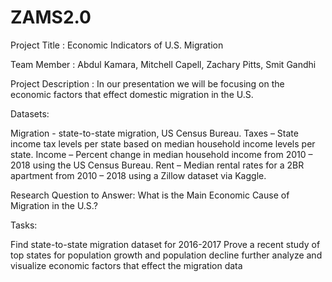 # ZAMS2.0

Project Title : Economic Indicators of U.S. Migration

Team Member : Abdul Kamara, Mitchell Capell, Zachary Pitts, Smit Gandhi

Project Description : In our presentation we will be focusing on the economic factors that effect domestic migration in the U.S.

Datasets:

Migration - state-to-state migration, US Census Bureau. Taxes – State income tax levels per state based on median household income levels per state. Income – Percent change in median household income from 2010 – 2018 using the US Census Bureau. Rent – Median rental rates for a 2BR apartment from 2010 – 2018 using a Zillow dataset via Kaggle.

Research Question to Answer: What is the Main Economic Cause of Migration in the U.S.?

Tasks:

Find state-to-state migration dataset for 2016-2017
Prove a recent study of top states for population growth and population decline
further analyze and visualize economic factors that effect the migration data

